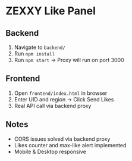 # ZEXXY Like Panel

## Backend
1. Navigate to `backend/`
2. Run `npm install`
3. Run `npm start` → Proxy will run on port 3000

## Frontend
1. Open `frontend/index.html` in browser
2. Enter UID and region → Click Send Likes
3. Real API call via backend proxy

## Notes
- CORS issues solved via backend proxy
- Likes counter and max-like alert implemented
- Mobile & Desktop responsive